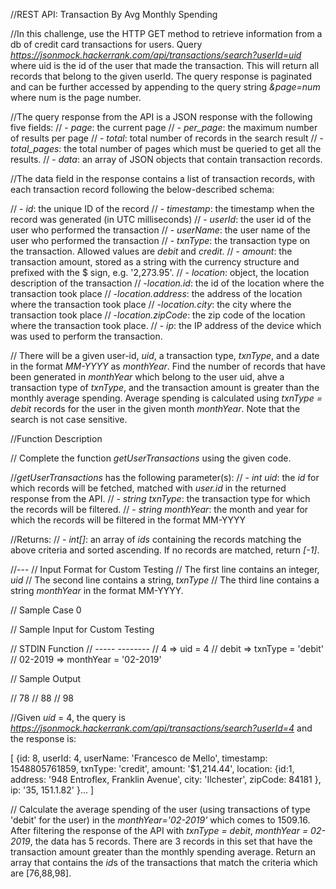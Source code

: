 //REST API: Transaction By Avg Monthly Spending

//In this challenge, use the HTTP GET method to retrieve information from a db of credit card transactions for users. Query *https://jsonmock.hackerrank.com/api/transactions/search?userId=uid* where uid is the id of the user that made the transaction. This will return all records that belong to the given userId. The query response is paginated and can be further accessed by appending to the query string *&page=num* where num is the page number.

//The query response from the API is a JSON response with the following five fields:
//  - *page*: the current page
//  - *per_page*: the maximum number of results per page
//  - *total*: total number of records in the search result
//  - *total_pages*: the total number of pages which must be queried to get all the results. 
//  - *data*: an array of JSON objects that contain transaction records.

//The data field in the response contains a list of transaction records, with each transaction record following the below-described schema:

//  - *id*: the unique ID of the record
//  - *timestamp*: the timestamp when the record was generated (in UTC milliseconds)
//  - *userId*: the user id of the user who performed the transaction
//  - *userName*: the user name of the user who performed the transaction
//  - *txnType*: the transaction type on the transaction. Allowed values are *debit* and *credit*.
//  - *amount*: the transaction amount, stored as a string with the currency structure and prefixed with the $ sign, e.g. '2,273.95'.
//  - *location*: object, the location description of the transaction
//      -*location.id*: the id of the location where the transaction took place
//      -*location.address*: the address of the location where the transaction took place
//      -*location.city*: the city where the transaction took place
//      -*location.zipCode*: the zip code of the location where the transaction took place.
//  - *ip*: the IP address of the device which was used to perform the transaction.

// There will be a given user-id, *uid*, a transaction type, *txnType*, and a date in the format *MM-YYYY* as *monthYear*. Find the number of records that have been generated in *monthYear* which belong to the user uid, ahve a transaction type of *txnType*, and the transaction amount is greater than the monthly average spending. Average spending is calculated using *txnType = debit* records for the user in the given month *monthYear*. Note that the search is not case sensitive.

//Function Description

// Complete the function *getUserTransactions* using the given code. 

//*getUserTransactions* has the following parameter(s):
//  - *int uid*: the *id* for which records will be fetched, matched with *user.id* in the returned response from the API.
//  - *string txnType*: the transaction type for which the records will be filtered.
//  - *string monthYear*: the month and year for which the records will be filtered in the format MM-YYYY

//Returns:
//  - *int[]*: an array of *ids* containing the records matching the above criteria and sorted ascending. If no records are matched, return *[-1]*.

//---
// Input Format for Custom Testing
// The first line contains an integer, *uid*
// The second line contains a string, *txnType*
// The third line contains a string *monthYear* in the format MM-YYYY.

// Sample Case 0

// Sample Input for Custom Testing

// STDIN         Function
// -----         --------
// 4        =>   uid = 4
// debit    =>   txnType = 'debit'
// 02-2019  =>   monthYear = '02-2019'

// Sample Output

// 78
// 88
// 98

//Given *uid* = 4, the query is *https://jsonmock.hackerrank.com/api/transactions/search?userId=4* and the response is:

[
    {id: 8,
     userId: 4,
     userName: 'Francesco de Mello',
     timestamp: 1548805761859,
     txnType: 'credit',
     amount: '$1,214.44',
     location:
        {id:1,
         address: '948 Entroflex, Franklin Avenue',
        city: 'Ilchester', 
        zipCode: 84181
        },
     ip: '35, 151.1.82'
    }...
]

// Calculate the average spending of the user (using transactions of type 'debit' for the user) in the *monthYear='02-2019'* which comes to 1509.16. After filtering the response of the API with *txnType = debit*, *monthYear = 02-2019*, the data has 5 records. There are 3 records in this set that have the transaction amount greater than the monthly spending average. Return an array that contains the *id*s of the transactions that match the criteria which are [76,88,98].
